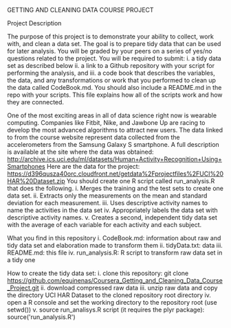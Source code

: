 
GETTING AND CLEANING DATA COURSE PROJECT

Project Description

The purpose of this project is to demonstrate your ability to collect, work with, and clean a data set. The goal is to prepare tidy data that can be used for later analysis. You will be graded by your peers on a series of yes/no questions related to the project.
You will be required to submit:
i.	a tidy data set as described below
ii.	a link to a Github repository with your script for performing the analysis, and
iii.	a code book that describes the variables, the data, and any transformations or work that you performed to clean up the data called CodeBook.md. You should also include a README.md in the repo with your scripts. This file explains how all of the scripts work and how they are connected.

One of the most exciting areas in all of data science right now is wearable computing. Companies like Fitbit, Nike, and Jawbone Up are racing to develop the most advanced algorithms to attract new users. The data linked to from the course website represent data collected from the accelerometers from the Samsung Galaxy S smartphone. A full description is available at the site where the data was obtained: http://archive.ics.uci.edu/ml/datasets/Human+Activity+Recognition+Using+Smartphones
Here are the data for the project: https://d396qusza40orc.cloudfront.net/getdata%2Fprojectfiles%2FUCI%20HAR%20Dataset.zip
You should create one R script called run_analysis.R that does the following.
i.	Merges the training and the test sets to create one data set.
ii.	Extracts only the measurements on the mean and standard deviation for each measurement.
iii.	Uses descriptive activity names to name the activities in the data set
iv.	Appropriately labels the data set with descriptive activity names.
v.	Creates a second, independent tidy data set with the average of each variable for each activity and each subject.

What you find in this repository
i.	CodeBook.md: information about raw and tidy data set and elaboration made to transform them
ii.	tidyData.txt: data
iii.	README.md: this file
iv.	run_analysis.R: R script to transform raw data set in a tidy one

How to create the tidy data set:
i.	clone this repository: git clone https://github.com/equinenas/Coursera_Getting_and_Cleaning_Data_Course_Project.git
ii.	download compressed raw data
iii.	unzip raw data and copy the directory UCI HAR Dataset to the cloned repository root directory
iv.	open a R console and set the working directory to the repository root (use setwd())
v.	source run_analisys.R script (it requires the plyr package): source('run_analysis.R')

